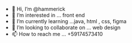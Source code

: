 - 👋 Hi, I’m @hammerick
- 👀 I’m interested in ... front end 
- 🌱 I’m currently learning ...java, html , css, figma
- 💞️ I’m looking to collaborate on ... web design  
- 📫 How to reach me ...  +59174573410

<!---
hammerick/hammerick is a ✨ special ✨ repository because its `README.md` (this file) appears on your GitHub profile.
You can click the Preview link to take a look at your changes.
--->
